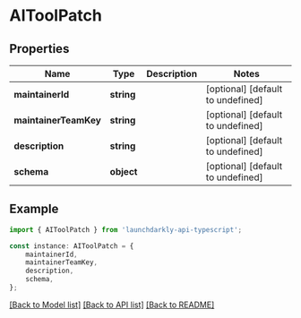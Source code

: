 # AIToolPatch


## Properties

Name | Type | Description | Notes
------------ | ------------- | ------------- | -------------
**maintainerId** | **string** |  | [optional] [default to undefined]
**maintainerTeamKey** | **string** |  | [optional] [default to undefined]
**description** | **string** |  | [optional] [default to undefined]
**schema** | **object** |  | [optional] [default to undefined]

## Example

```typescript
import { AIToolPatch } from 'launchdarkly-api-typescript';

const instance: AIToolPatch = {
    maintainerId,
    maintainerTeamKey,
    description,
    schema,
};
```

[[Back to Model list]](../README.md#documentation-for-models) [[Back to API list]](../README.md#documentation-for-api-endpoints) [[Back to README]](../README.md)
